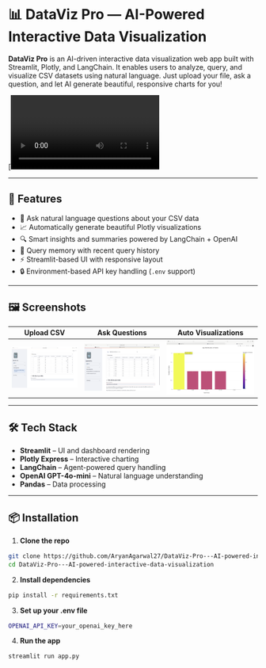 # 📊 DataViz Pro — AI-Powered Interactive Data Visualization

**DataViz Pro** is an AI-driven interactive data visualization web app built with Streamlit, Plotly, and LangChain. It enables users to analyze, query, and visualize CSV datasets using natural language. Just upload your file, ask a question, and let AI generate beautiful, responsive charts for you!

[![Demo Video](https://github.com/AryanAgarwal27/DataViz-Pro---AI-powered-interactive-data-visualization/blob/main/App_run.mov)

---

## 🚀 Features

- 💬 Ask natural language questions about your CSV data
- 📈 Automatically generate beautiful Plotly visualizations
- 🔍 Smart insights and summaries powered by LangChain + OpenAI
- 🧠 Query memory with recent query history
- ⚡ Streamlit-based UI with responsive layout
- 🔒 Environment-based API key handling (`.env` support)

---

## 🖼️ Screenshots

| Upload CSV | Ask Questions | Auto Visualizations |
|------------|----------------|----------------------|
| ![upload](https://github.com/AryanAgarwal27/DataViz-Pro---AI-powered-interactive-data-visualization/blob/main/App_data_uplaoded.png)| ![query](https://github.com/AryanAgarwal27/DataViz-Pro---AI-powered-interactive-data-visualization/blob/main/Ask_question.png) | ![chart](https://github.com/AryanAgarwal27/DataViz-Pro---AI-powered-interactive-data-visualization/blob/main/Visual.png) |

---

## 🛠️ Tech Stack

- **Streamlit** – UI and dashboard rendering
- **Plotly Express** – Interactive charting
- **LangChain** – Agent-powered query handling
- **OpenAI GPT-4o-mini** – Natural language understanding
- **Pandas** – Data processing

---
## 📦 Installation

1. **Clone the repo**

```bash
git clone https://github.com/AryanAgarwal27/DataViz-Pro---AI-powered-interactive-data-visualization.git
cd DataViz-Pro---AI-powered-interactive-data-visualization
```
2. **Install dependencies**

```bash
pip install -r requirements.txt

```

3. **Set up your .env file**

```bash
OPENAI_API_KEY=your_openai_key_here

```
4. **Run the app**

```bash
streamlit run app.py

```
